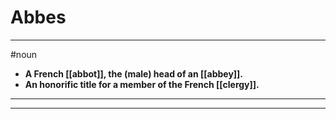 # Abbes
---
#noun
- **A French [[abbot]], the (male) head of an [[abbey]].**
- **An honorific title for a member of the French [[clergy]].**
---
---
